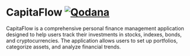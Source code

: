 # CapitaFlow [![Qodana](https://github.com/gmitaros/CapitaFlow/actions/workflows/code_quality.yml/badge.svg)](https://github.com/gmitaros/CapitaFlow/actions/workflows/code_quality.yml)
CapitaFlow is a comprehensive personal finance management application designed to help users track their investments in stocks, indexes, bonds, and cryptocurrencies. The application allows users to set up portfolios, categorize assets, and analyze financial trends.
